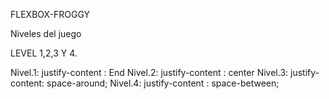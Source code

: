 FLEXBOX-FROGGY

Niveles del juego 

LEVEL 1,2,3 Y 4.

Nivel.1: justify-content : End
Nivel.2: justify-content : center
Nivel.3: justify-content: space-around;
Nivel.4: justify-content : space-between;

